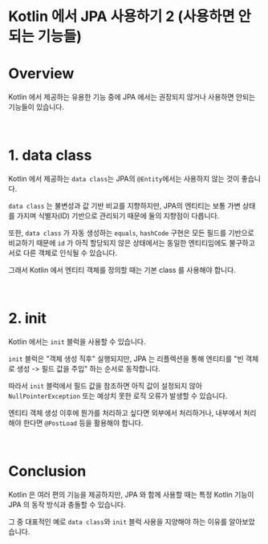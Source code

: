 # Kotlin 에서 JPA 사용하기 2 (사용하면 안되는 기능들)

# Overview

Kotlin 에서 제공하는 유용한 기능 중에 JPA 에서는 권장되지 않거나 사용하면 안되는 기능들이 있습니다.

<br>

# 1. data class

Kotlin 에서 제공하는 `data class`는 JPA의 `@Entity`에서는 사용하지 않는 것이 좋습니다.

`data class` 는 불변성과 값 기반 비교를 지향하지만, JPA의 엔티티는 보통 가변 상태를 가지며 식별자(ID) 기반으로 관리되기 때문에 둘의 지향점이 다릅니다.

또한, `data class` 가 자동 생성하는 `equals`, `hashCode` 구현은 모든 필드를 기반으로 비교하기 때문에 `id` 가 아직 할당되지 않은 상태에서는 동일한 엔티티임에도 불구하고 서로 다른 객체로 인식될 수 있습니다.

그래서 Kotlin 에서 엔티티 객체를 정의할 때는 기본 class 를 사용해야 합니다.

<br>

# 2. init

Kotlin 에서는 `init` 블럭을 사용할 수 있습니다.

`init` 블럭은 "객체 생성 직후" 실행되지만, JPA 는 리플렉션을 통해 엔티티를 "빈 객체로 생성 -> 필드 값을 주입" 하는 순서로 동작합니다.

따라서 `init` 블럭에서 필드 값을 참조하면 아직 값이 설정되지 않아 `NullPointerException` 또는 예상치 못한 로직 오류가 발생할 수 있습니다.

엔티티 객체 생성 이후에 뭔가를 처리하고 싶다면 외부에서 처리하거나, 내부에서 처리해야 한다면 `@PostLoad` 등을 활용해야 합니다.

<br>

# Conclusion

Kotlin 은 여러 편의 기능을 제공하지만, JPA 와 함께 사용할 때는 특정 Kotlin 기능이 JPA 의 동작 방식과 충돌할 수 있습니다.

그 중 대표적인 예로 `data class`와 `init` 블럭 사용을 지양해야 하는 이유를 알아보았습니다.
